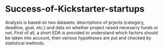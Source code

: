 # Success-of-Kickstarter-startups
Analysis is based on two datasets: descriptions of prjects (category, deadline, goal, etc.) and data on whether project raised necesarry funds or not. First of all, a short EDA is provided to understand which factors should be taken into account, then various hypotheses are put and checked by statistical methods. 
